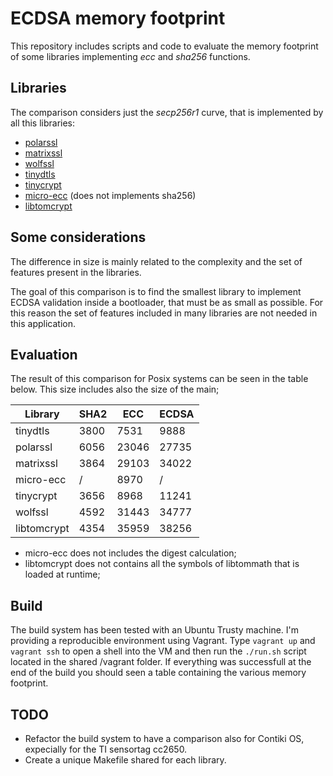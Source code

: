 # ECDSA memory footprint

This repository includes scripts and code to evaluate the memory
footprint of some libraries implementing *ecc* and *sha256* functions.

## Libraries

The comparison considers just the *secp256r1* curve, that is implemented
by all this libraries:

 - [polarssl](https://github.com/ARMmbed/mbedtls)
 - [matrixssl](https://github.com/matrixssl/matrixssl)
 - [wolfssl](https://github.com/wolfSSL/wolfssl)
 - [tinydtls](https://projects.eclipse.org/projects/iot.tinydtls)
 - [tinycrypt](https://github.com/01org/tinycrypt)
 - [micro-ecc](https://github.com/kmackay/micro-ecc) (does not implements sha256)
 - [libtomcrypt](https://github.com/libtom/libtomcrypt)

## Some considerations

The difference in size is mainly related to the complexity and the set of
features present in the libraries.

The goal of this comparison is to find the smallest library to implement
ECDSA validation inside a bootloader, that must be as small
as possible. For this reason the set of features included in many libraries
are not needed in this application.

## Evaluation

The result of this comparison for Posix systems can be seen in the table below.
This size includes also the size of the main;

| Library     | SHA2 | ECC   | ECDSA |
|-------------|------|-------|-------|
| tinydtls    | 3800 | 7531  | 9888  |
| polarssl    | 6056 | 23046 | 27735 |
| matrixssl   | 3864 | 29103 | 34022 |
| micro-ecc   |  /   | 8970  |   /   |
| tinycrypt   | 3656 | 8968  | 11241 |
| wolfssl     | 4592 | 31443 | 34777 |
| libtomcrypt | 4354 | 35959 | 38256 |

* micro-ecc does not includes the digest calculation;
* libtomcrypt does not contains all the symbols of libtommath that is loaded at runtime;

## Build

The build system has been tested with an Ubuntu Trusty machine. I'm providing
a reproducible environment using Vagrant. Type `vagrant up` and `vagrant ssh`
to open a shell into the VM and then run the `./run.sh` script located
in the shared /vagrant folder. If everything was successfull at the end of the
build you should seen a table containing the various memory footprint.

## TODO

- Refactor the build system to have a comparison also for Contiki OS,
  expecially for the TI sensortag cc2650.
- Create a unique Makefile shared for each library.
